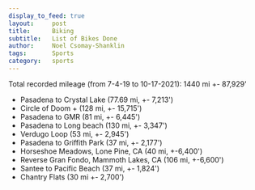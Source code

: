 ```yaml
---
display_to_feed: true
layout:     post
title:      Biking
subtitle:   List of Bikes Done
author:     Noel Csomay-Shanklin
tags:       Sports
category:   sports
---
```

<!-- Start Writing Below in Markdown -->
Total recorded mileage (from 7-4-19 to 10-17-2021): 1440 mi +- 87,929'

* Pasadena to Crystal Lake (77.69 mi, +- 7,213')
* Circle of Doom + (128 mi, +- 15,715')
* Pasadena to GMR (81 mi, +- 6,445')
* Pasadena to Long beach (130 mi, +- 3,347')
* Verdugo Loop (53 mi, +- 2,945')
* Pasadena to Griffith Park (37 mi, +- 2,177')
* Horseshoe Meadows, Lone Pine, CA (40 mi, +-6,400')
* Reverse Gran Fondo, Mammoth Lakes, CA (106 mi, +-6,600')
* Santee to Pacific Beach (37 mi, +- 1,824')
* Chantry Flats (30 mi +- 2,700')

